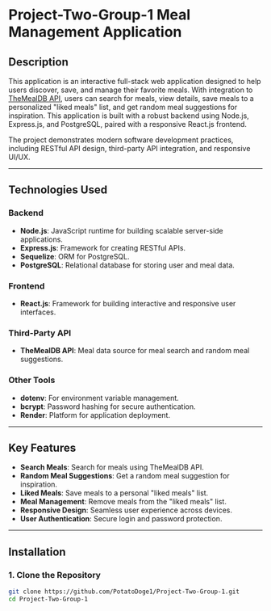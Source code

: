 # Project-Two-Group-1 Meal Management Application


## **Description**
This application is an interactive full-stack web application designed to help users discover, save, and manage their favorite meals. With integration to [TheMealDB API](https://www.themealdb.com/api.php), users can search for meals, view details, save meals to a personalized "liked meals" list, and get random meal suggestions for inspiration. This application is built with a robust backend using Node.js, Express.js, and PostgreSQL, paired with a responsive React.js frontend.

The project demonstrates modern software development practices, including RESTful API design, third-party API integration, and responsive UI/UX.

---

## **Technologies Used**

### **Backend**
- **Node.js**: JavaScript runtime for building scalable server-side applications.
- **Express.js**: Framework for creating RESTful APIs.
- **Sequelize**: ORM for PostgreSQL.
- **PostgreSQL**: Relational database for storing user and meal data.

### **Frontend**
- **React.js**: Framework for building interactive and responsive user interfaces.

### **Third-Party API**
- **TheMealDB API**: Meal data source for meal search and random meal suggestions.

### **Other Tools**
- **dotenv**: For environment variable management.
- **bcrypt**: Password hashing for secure authentication.
- **Render**: Platform for application deployment.

---

## **Key Features**
- **Search Meals**: Search for meals using TheMealDB API.
- **Random Meal Suggestions**: Get a random meal suggestion for inspiration.
- **Liked Meals**: Save meals to a personal "liked meals" list.
- **Meal Management**: Remove meals from the "liked meals" list.
- **Responsive Design**: Seamless user experience across devices.
- **User Authentication**: Secure login and password protection.

---

## **Installation**

### **1. Clone the Repository**
```bash
git clone https://github.com/PotatoDoge1/Project-Two-Group-1.git
cd Project-Two-Group-1
